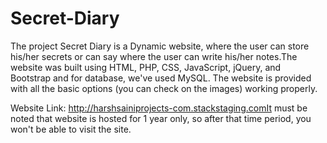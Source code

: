 # Secret-Diary

The project Secret Diary is a Dynamic website, where the user can store his/her secrets or can say where the user can write his/her notes.The website was built using HTML, PHP, CSS, JavaScript, jQuery, and Bootstrap and for database, we've used MySQL. The website is provided with all the basic options (you can check on the images) working properly.

Website Link: http://harshsainiprojects-com.stackstaging.comIt must be noted that website is hosted for 1 year only, so after that time period, you won't be able to visit the site. 
